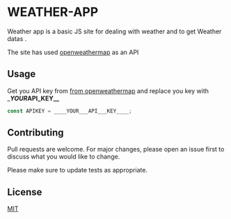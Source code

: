 # WEATHER-APP

Weather app is a basic JS site for dealing with weather and to get Weather datas .

The site has used [openweathermap](https://openweathermap.org/api) as an API

## Usage

Get you API key from [from openweathermap](https://openweathermap.org/api)
and replace you key with \_**_YOUR_**API**\_KEY\_\_**

```js
const APIKEY = ____YOUR___API___KEY____;
```

## Contributing

Pull requests are welcome. For major changes, please open an issue first to discuss what you would like to change.

Please make sure to update tests as appropriate.

## License

[MIT](https://choosealicense.com/licenses/mit/)
